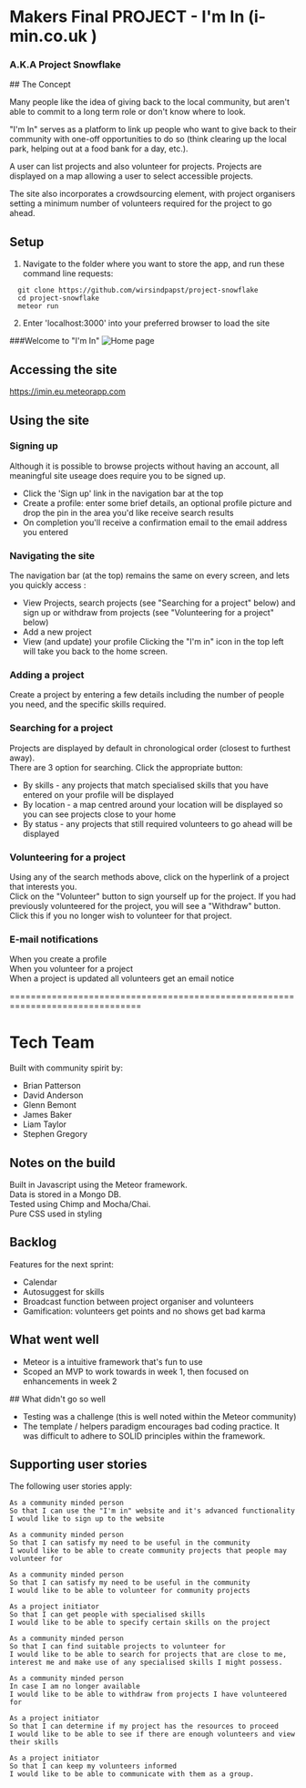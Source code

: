 # Makers Final PROJECT - I'm In (i-min.co.uk )
### A.K.A Project Snowflake

## The Concept

Many people like the idea of giving back to the local community, but aren't able to commit to a long term role or don't know where to look.

"I'm In" serves as a platform to link up people who want to give back to their community with one-off opportunities to do so (think clearing up the local park, helping out at a food bank for a day, etc.).  

A user can list projects and also volunteer for projects. Projects are displayed on a map allowing a user to select accessible projects. 

The site also incorporates a crowdsourcing element, with project organisers setting a minimum number of volunteers required for the project to go ahead.

## Setup

1) Navigate to the folder where you want to store the app, and run these command line requests:

```
  git clone https://github.com/wirsindpapst/project-snowflake
  cd project-snowflake
  meteor run
```

2) Enter 'localhost:3000' into your preferred browser to load the site

###Welcome to "I'm In"
![Home page](http://i.imgur.com/HadrXnD.png)

## Accessing the site

https://imin.eu.meteorapp.com


## Using the site

### Signing up
Although it is possible to browse projects without having an account, all meaningful site useage does require you to be signed up.
  * Click the 'Sign up' link in the navigation bar at the top
  * Create a profile: enter some brief details, an optional profile picture and drop the pin in the area you'd like receive search results
  * On completion you'll receive a confirmation email to the email address you entered

### Navigating the site

The navigation bar (at the top) remains the same on every screen, and lets you quickly access :
* View Projects, search projects (see "Searching for a project" below) and sign up or withdraw from projects (see "Volunteering for a project" below)    
* Add a new project  
* View (and update) your profile
Clicking the "I'm in" icon in the top left will take you back to the home screen.

### Adding a project
Create a project by entering a few details including the number of people you need, and the specific skills required.

### Searching for a project
Projects are displayed by default in chronological order (closest to furthest away).  
There are 3 option for searching. Click the appropriate button:
 * By skills - any projects that match specialised skills that you have entered on your profile will be displayed
 * By location - a map centred around your location will be displayed so you can see projects close to your home 
 * By status -  any projects that still required volunteers to go ahead will be displayed  
 

### Volunteering for a project
Using any of the search methods above, click on the hyperlink of a project that interests you.  
Click on the "Volunteer" button to sign yourself up for the project.
If you had previously volunteered for the project, you will see a "Withdraw" button. Click this if you no longer wish to volunteer for that project.

### E-mail notifications
When you create a profile  
When you volunteer for a project  
When a project is updated all volunteers get an email notice  

===============================================================================

# Tech Team

Built with community spirit by:

 - Brian Patterson
 - David Anderson
 - Glenn Bemont
 - James Baker
 - Liam Taylor
 - Stephen Gregory

## Notes on the build
Built in Javascript using the Meteor framework.  
Data is stored in a Mongo DB.  
Tested using Chimp and Mocha/Chai.  
Pure CSS used in styling  

## Backlog

Features for the next sprint:

* Calendar
* Autosuggest for skills
* Broadcast function between project organiser and volunteers
* Gamification: volunteers get points and no shows get bad karma

## What went well

* Meteor is a intuitive framework that's fun to use
* Scoped an MVP to work towards in week 1, then focused on enhancements in week 2

## What didn't go so well

* Testing was a challenge (this is well noted within the Meteor community)
* The template / helpers paradigm encourages bad coding practice. It was difficult to adhere to SOLID principles within the framework.

## Supporting user stories

The following user stories apply:
```
As a community minded person
So that I can use the "I'm in" website and it's advanced functionality
I would like to sign up to the website
```
```
As a community minded person
So that I can satisfy my need to be useful in the community
I would like to be able to create community projects that people may volunteer for  
``` 
```
As a community minded person
So that I can satisfy my need to be useful in the community
I would like to be able to volunteer for community projects
```
```
As a project initiator
So that I can get people with specialised skills 
I would like to be able to specify certain skills on the project   
``` 
```
As a community minded person
So that I can find suitable projects to volunteer for
I would like to be able to search for projects that are close to me, interest me and make use of any specialised skills I might possess. 
``` 
```
As a community minded person
In case I am no longer available
I would like to be able to withdraw from projects I have volunteered for
``` 
```
As a project initiator
So that I can determine if my project has the resources to proceed
I would like to be able to see if there are enough volunteers and view their skills 
``` 
```
As a project initiator
So that I can keep my volunteers informed
I would like to be able to communicate with them as a group. 
``` 
